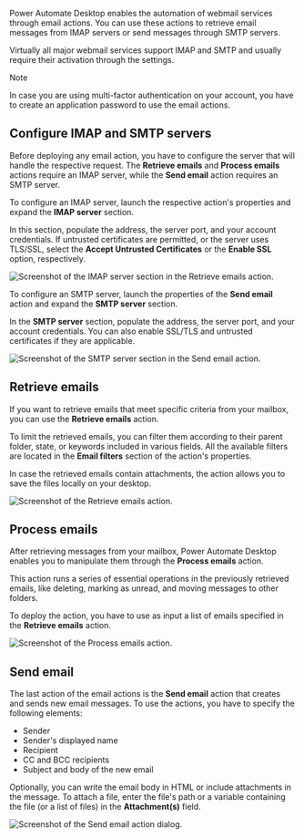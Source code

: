 Power Automate Desktop enables the automation of webmail services through email actions. You can use these actions to retrieve email messages from IMAP servers or send messages through SMTP servers.

Virtually all major webmail services support IMAP and SMTP and usually require their activation through the settings.

> [!NOTE]
> In case you are using multi-factor authentication on your account, you have to create an application password to use the email actions.

## Configure IMAP and SMTP servers

Before deploying any email action, you have to configure the server that will handle the respective request. The **Retrieve emails** and **Process emails**  actions require an IMAP server, while the **Send email** action requires an SMTP server.

To configure an IMAP server, launch the respective action's properties and expand the  **IMAP server** section.

In this section, populate the address, the server port, and your account credentials. If untrusted certificates are permitted, or the server uses TLS/SSL, select the **Accept Untrusted Certificates** or the **Enable SSL** option, respectively.

![Screenshot of the IMAP server section in the Retrieve emails action.](..\media\imap-server-config.png)

To configure an SMTP server, launch the properties of the **Send email**  action and expand the **SMTP server** section.

In the **SMTP server** section, populate the address, the server port, and your account credentials. You can also enable SSL/TLS and untrusted certificates if they are applicable.

![Screenshot of the SMTP server section in the Send email action.](..\media\smtp-server-config.png)

## Retrieve emails

If you want to retrieve emails that meet specific criteria from your mailbox, you can use the **Retrieve emails** action.

To limit the retrieved emails, you can filter them according to their parent folder, state, or keywords included in various fields. All the available filters are located in the **Email filters** section of the action's properties.

In case the retrieved emails contain attachments, the action allows you to save the files locally on your desktop.

![Screenshot of the Retrieve emails action.](..\media\retrieve-emails-action.png)

## Process emails

After retrieving messages from your mailbox, Power Automate Desktop enables you to manipulate them through the **Process emails** action.

This action runs a series of essential operations in the previously retrieved emails, like deleting, marking as unread, and moving messages to other folders.

To deploy the action, you have to use as input a list of emails specified in the **Retrieve emails** action.

![Screenshot of the Process emails action.](..\media\process-emails-action.png)

## Send email

The last action of the email actions is the **Send email** action that creates and sends new email messages. To use the actions, you have to specify the following elements:

- Sender
- Sender's displayed name
- Recipient
- CC and BCC recipients
- Subject and body of the new email

Optionally, you can write the email body in HTML or include attachments in the message. To attach a file, enter the file's path or a variable containing the file (or a list of files) in the **Attachment(s)** field.

![Screenshot of the Send email action dialog.](..\media\send-email-action.png)
